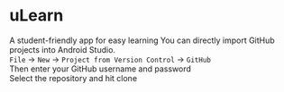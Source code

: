 # uLearn
A student-friendly app for easy learning 
You can directly import GitHub projects into Android Studio.<br><code>File</code> -> <code>New</code> -> <code>Project from Version Control</code> -> <code>GitHub</code><br>Then enter your GitHub username and password<br>Select the repository and hit clone
